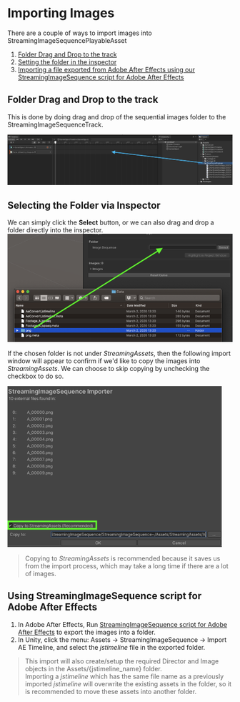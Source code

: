 # Importing Images

There are a couple of ways to import images into StreamingImageSequencePlayableAsset

1. [Folder Drag and Drop to the track](#folder-drag-and-drop-to-the-track)
1. [Setting the folder in the inspector](#setting-the-folder-via-inspector)
1. [Importing a file exported from Adobe After Effects using our StreamingImageSequence script for Adobe After Effects](using-streamingImageSequence-plugin-for-adobe-after-effects)

## Folder Drag and Drop to the track

This is done by doing drag and drop of the sequential images folder to the StreamingImageSequenceTrack.

<img src="../images/DragAndDropFolder.png" width=960>  

## Selecting the Folder via Inspector

We can simply click the **Select** button, or we can also drag and drop a folder directly into the inspector.
<img src="../images/DragAndDropInspector.png" width=640>  

If the chosen folder is not under *StreamingAssets*, then the following import window will appear to confirm if we'd like to copy the images into *StreamingAssets*. 
We can choose to skip copying by unchecking the checkbox to do so.

<img src="../images/ImporterWindow.png" width=480>  

> Copying to *StreamingAssets* is recommended because it saves us from the import process, which may take a long time if there are a lot of images.

## Using StreamingImageSequence script for Adobe After Effects

1. In Adobe After Effects, Run [StreamingImageSequence script for Adobe After Effects](https://github.com/unity3d-jp/StreamingImageSequence/tree/dev/AE~/Plugins) to export the images into a folder.
2. In Unity, click the menu: Assets -> StreamingImageSequence -> Import AE Timeline, and select the *jstimeline* file in the exported folder.

> This import will also create/setup the required Director and Image objects in the Assets/{jstimeline_name} folder.  
Importing a *jstimeline* which has the same file name as a previously imported *jstimeline* will overwrite the existing assets in the folder, 
so it is recommended to move these assets into another folder.
